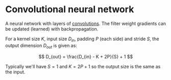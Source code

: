 # Convolutional neural network

A neural network with layers of [convolutions](202211031343.md). The filter
weight gradients can be updated (learned) with backpropagation.

For a kernel size $K$, input size $D_{in}$, padding $P$ (each side) and stride
$S$, the output dimension $D_{out}$ is given as:

$$
D_{out} = \frac{D_{in} - K + 2P}{S} + 1
$$

Typically we'll have $S=1$ and $K=2P + 1$ so the output size is the same as the
input.
